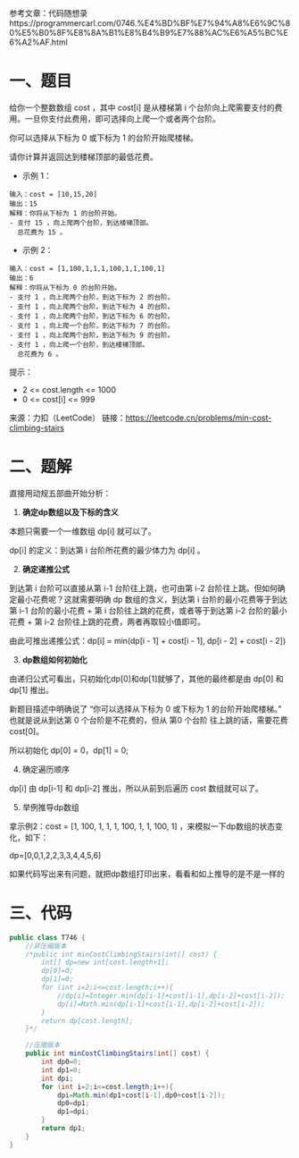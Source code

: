 参考文章：代码随想录https://programmercarl.com/0746.%E4%BD%BF%E7%94%A8%E6%9C%80%E5%B0%8F%E8%8A%B1%E8%B4%B9%E7%88%AC%E6%A5%BC%E6%A2%AF.html

# 一、题目

给你一个整数数组 cost ，其中 cost[i] 是从楼梯第 i 个台阶向上爬需要支付的费用。一旦你支付此费用，即可选择向上爬一个或者两个台阶。

你可以选择从下标为 0 或下标为 1 的台阶开始爬楼梯。

请你计算并返回达到楼梯顶部的最低花费。

* 示例 1：

```
输入：cost = [10,15,20]
输出：15
解释：你将从下标为 1 的台阶开始。
- 支付 15 ，向上爬两个台阶，到达楼梯顶部。
  总花费为 15 。
```

- 示例 2：

```
输入：cost = [1,100,1,1,1,100,1,1,100,1]
输出：6
解释：你将从下标为 0 的台阶开始。
- 支付 1 ，向上爬两个台阶，到达下标为 2 的台阶。
- 支付 1 ，向上爬两个台阶，到达下标为 4 的台阶。
- 支付 1 ，向上爬两个台阶，到达下标为 6 的台阶。
- 支付 1 ，向上爬一个台阶，到达下标为 7 的台阶。
- 支付 1 ，向上爬两个台阶，到达下标为 9 的台阶。
- 支付 1 ，向上爬一个台阶，到达楼梯顶部。
  总花费为 6 。
```


提示：

* 2 <= cost.length <= 1000
* 0 <= cost[i] <= 999

来源：力扣（LeetCode）
链接：https://leetcode.cn/problems/min-cost-climbing-stairs

# 二、题解

直接用动规五部曲开始分析：

1. **确定dp数组以及下标的含义**

本题只需要一个一维数组 dp[i] 就可以了。

dp[i] 的定义：到达第 i 台阶所花费的最少体力为 dp[i] 。

2. **确定递推公式**

到达第 i 台阶可以直接从第 i-1 台阶往上跳，也可由第 i-2 台阶往上跳。但如何确定最小花费呢？这就需要明确 dp 数组的含义，到达第 i 台阶的最小花费等于到达第 i-1 台阶的最小花费 + 第 i 台阶往上跳的花费，或者等于到达第 i-2 台阶的最小花费 + 第 i-2 台阶往上跳的花费，两者再取较小值即可。

由此可推出递推公式：dp[i] = min(dp[i - 1] + cost[i - 1], dp[i - 2] + cost[i - 2])

3. **dp数组如何初始化**

由递归公式可看出，只初始化dp[0]和dp[1]就够了，其他的最终都是由 dp[0] 和 dp[1] 推出。

新题目描述中明确说了 “你可以选择从下标为 0 或下标为 1 的台阶开始爬楼梯。” 也就是说从到达第 0 个台阶是不花费的，但从 第0 个台阶 往上跳的话，需要花费 cost[0]。

所以初始化 dp[0] = 0，dp[1] = 0;

4. 确定遍历顺序

dp[i] 由 dp[i-1] 和 dp[i-2] 推出，所以从前到后遍历 cost 数组就可以了。

5. 举例推导dp数组

拿示例2：cost = [1, 100, 1, 1, 1, 100, 1, 1, 100, 1] ，来模拟一下dp数组的状态变化，如下：

dp=[0,0,1,2,2,3,3,4,4,5,6]

如果代码写出来有问题，就把dp数组打印出来，看看和如上推导的是不是一样的

# 三、代码

```java
public class T746 {
    //非压缩版本
    /*public int minCostClimbingStairs(int[] cost) {
        int[] dp=new int[cost.length+1];
        dp[0]=0;
        dp[1]=0;
        for (int i=2;i<=cost.length;i++){
            //dp[i]=Integer.min(dp[i-1]+cost[i-1],dp[i-2]+cost[i-2]);
            dp[i]=Math.min(dp[i-1]+cost[i-1],dp[i-2]+cost[i-2]);
        }
        return dp[cost.length];
    }*/

    //压缩版本
    public int minCostClimbingStairs(int[] cost) {
        int dp0=0;
        int dp1=0;
        int dpi;
        for (int i=2;i<=cost.length;i++){
            dpi=Math.min(dp1+cost[i-1],dp0+cost[i-2]);
            dp0=dp1;
            dp1=dpi;
        }
        return dp1;
    }
}
```

